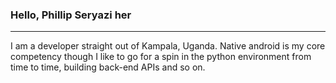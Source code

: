 ### Hello, Phillip Seryazi her
---
I am a developer straight out of Kampala, Uganda. Native android is my core competency though I like to go for a spin in the python environment from time to time, building back-end APIs and so on.

